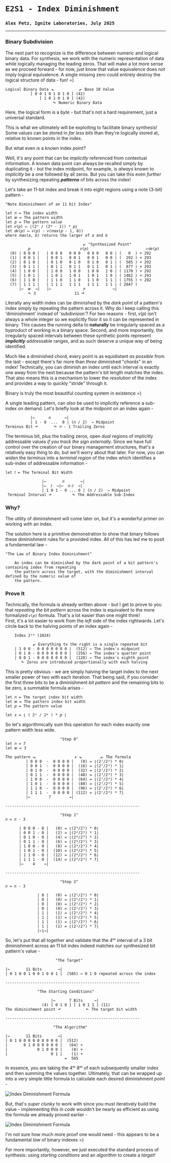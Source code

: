 # `E2S1 - Index Diminishment`
### `Alex Petz, Ignite Laboratories, July 2025`

---

### Binary Subdivision
The next part to recognize is the difference between numeric and logical binary data.  For synthesis, we work
with the numeric representation of data while logically managing the leading zeros.  That will make a lot
more sense as we proceed forward - for now, just know that value equivalence does _not_ imply logical equivalence.
A single missing zero could entirely destroy the logical structure of data - fun! =)

    Logical Binary Data ⬎           ⬐ Base 10 Value
               [ 0 0 1 0 1 0 1 0 ] (42)  
                   [ 1 0 1 0 1 0 ] (42)  
                         ⬑ Numeric Binary Data

Here, the logical form is a _byte_ - but that's not a hard requirement, just a universal standard.

This is what we ultimately will be exploiting to facilitate binary synthesis!  Some values can be stored in
_far less bits_ than they're logically stored at, relative to known points in the index.  

But what even _is_ a known index _point?_

Well, it's any point that can be _implicitly_ referenced from contextual information.  A known data point can always be
recalled simply by duplicating it - but the index midpoint, for example, is _always_ known to _implicitly_ be a one 
followed by all zeros.  But you can take this even _further_ by synthesizing repeating _**patterns**_ of bits across 
the index!  

Let's take an 11-bit index and break it into eight regions using a note (3-bit) pattern -

    "Note Diminishment of an 11 bit Index"

    let 𝑛 = The index width
    let 𝑤 = The pattern width
    let 𝑝 = The pattern value
    let 𝑣(𝑝) ↦ ⌊(2ⁿ / (2ʷ - 1)) * 𝑝⌋
    let 𝑑𝑣(𝑝) ↦ 𝑣(𝑝) - 𝑣(𝑚𝑎𝑥(𝑝 - 1, 0))
    where 𝑚𝑎𝑥(𝑎, 𝑏) returns the larger of 𝑎 and 𝑏 
 
                                      ⬐ "Synthesized Point"
              𝑝                      𝑣(𝑝)                         ⬐𝑑𝑣(𝑝)  
      (0) | 0 0 0 |   | 0 0 0   0 0 0   0 0 0   0 0 | (   0  ) + 292
      (1) | 0 0 1 |   | 0 0 1   0 0 1   0 0 1   0 0 | (  292 ) + 293
      (2) | 0 1 0 |   | 0 1 0   0 1 0   0 1 0   0 1 | (  585 ) + 292
      (3) | 0 1 1 |   | 0 1 1   0 1 1   0 1 1   0 1 | (  877 ) + 293
      (4) | 1 0 0 |   | 1 0 0   1 0 0   1 0 0   1 0 | ( 1170 ) + 292
      (5) | 1 0 1 |   | 1 0 1   1 0 1   1 0 1   1 0 | ( 1462 ) + 293
      (6) | 1 1 0 |   | 1 1 0   1 1 0   1 1 0   1 1 | ( 1755 ) + 292
      (7) | 1 1 1 |   | 1 1 1   1 1 1   1 1 1   1 1 | ( 2047 )
          |←  𝑤  →|   |←              𝑛            →|
              ⬑ 3                 11 ⬏

Literally any width index can be diminished by the _dark point_ of a pattern's index simply by repeating the pattern 
across it.  Why do I keep calling this 'diminishment' instead of 'subdivision'?  For two reasons - first, 𝑣(𝑝) isn't 
always a whole integer so we explicitly floor it so it can be represented in binary.  This causes the running delta to 
**naturally** be irregularly spaced as a byproduct of working in a binary space.  Second, and more importantly, the 
irregularly spaced intervals between these synthetic points represent _**implicitly**_ addressable ranges, and as such
deserve a unique way of being identified.

Much like a diminished chord, every point is as equidistant _as possible_ from the last - except there's far more 
than _three_ diminished "chords" in an index!  Technically, you can diminish an index until each interval is exactly 
one away from the next because the pattern's bit length matches the index.  That also means this is a mechanism to 
lower the _resolution_ of the index and provides a way to quickly "stride" through it.

Binary is truly the most beautiful counting system in existence =)

A single leading pattern, can _also_ be used to implicitly reference a sub-index on demand.  Let's briefly look at the 
midpoint on an index again -

               |←      𝑛      →|
               | 1 - 0  ...  0 | (𝑛 / 2)  ← Midpoint
    Terminus Bit ⬏       ⬑ 𝑛 - 1 Trailing Zeros

The terminus bit, plus the trailing zeros, open _dual_ regions of implicitly addressable values _if you track
the sign externally._  Since we have full control over the creation of our binary management structures, that's
a relatively easy thing to do, but we'll worry about that later.  For now, you can _widen_ the _terminus_ into a 
_terminal region_ of the index which identifies a sub-index of addressable information -

    let 𝑡 = The Terminal Bit Width

                    |←       𝑛       →|
                    |←  𝑡  →|←  𝑛-𝑡  →|
                    | 1 0 1 - 0 ... 0 | (𝑛 / 2)  ← Midpoint
     Terminal Interval ⬏         ⬑ The Addressable Sub-Index

### Why?

The utility of diminishment will come later on, but it's a wonderful primer on working with an index.

The solution here is a primitive demonstration to show that binary follows these diminishment rules for a provided 
index.  All of this has led me to posit a fundamental law -

    "The Law of Binary Index Diminishment"

        An index can be diminished by the dark point of a bit pattern's containing index from repeating 
        the pattern across the target, with the diminishment interval defined by the numeric value of 
        the pattern.

### Prove It
Technically, the formula is already written above - but I get to prove to you that _repeating the bit pattern_
across the index is equivalent to the more formalized `𝑣(𝑝)` formula.  That's a lot easier than one might think!  
First, it's a lot easier to work from the _left_ side of the index rightwards.  Let's circle back to the halving 
points of an index again -

        Index 2¹⁰ (1024)

                ⬐ Everything to the right is a single repeated bit
        | 1 0 0 - 0 0 0 0 0 0 0 |  (512) ← The index's midpoint
        | 0 1 0 - 0 0 0 0 0 0 0 |  (256) ← The index's quarter point
        | 0 0 1 - 0 0 0 0 0 0 0 |  (128) ← The index's eighth point
           ⬑ Zeros are introduced proportionally with each halving

This is pretty obvious - we are simply halving the target index to the next smaller power of two with each 
iteration. That being said, if you consider the first three bits to be a diminishment _bit pattern_ and the 
remaining bits to be zero, a summable formula arises - 

    let 𝑛 = The target index bit width
    let 𝑤 = The pattern index bit width
    let 𝑝 = The pattern value

    let 𝑥 = ⌊ ( 2ⁿ / 2ʷ ) * 𝑝 ⌋

So let's algorithmically sum this operation for each index exactly one pattern width less wide.

                            "Step 0"
    let 𝑛 = 7
    let 𝑤 = 3

    The pattern ⬎                 𝑥 ⬎        ⬐ The formula
             | 0 0 0  -  0 0 0 0 |   (0) = ⌊(2⁷/2³) * 0⌋
             | 0 0 1  -  0 0 0 0 |  (16) = ⌊(2⁷/2³) * 1⌋
             | 0 1 0  -  0 0 0 0 |  (32) = ⌊(2⁷/2³) * 2⌋
             | 0 1 1  -  0 0 0 0 |  (48) = ⌊(2⁷/2³) * 3⌋
             | 1 0 0  -  0 0 0 0 |  (64) = ⌊(2⁷/2³) * 4⌋
             | 1 0 1  -  0 0 0 0 |  (80) = ⌊(2⁷/2³) * 5⌋
             | 1 1 0  -  0 0 0 0 |  (96) = ⌊(2⁷/2³) * 6⌋
             | 1 1 1  -  0 0 0 0 | (112) = ⌊(2⁷/2³) * 7⌋
             |←        7        →|
    
    -----------------------------------------------------------

                            "Step 1"
    𝑛 = 𝑛 - 3

          | 0 0 0 - 0 |   (0) = ⌊(2⁴/2³) * 0⌋
          | 0 0 1 - 0 |   (2) = ⌊(2⁴/2³) * 1⌋
          | 0 1 0 - 0 |   (4) = ⌊(2⁴/2³) * 2⌋
          | 0 1 1 - 0 |   (6) = ⌊(2⁴/2³) * 3⌋
          | 1 0 0 - 0 |   (8) = ⌊(2⁴/2³) * 4⌋
          | 1 0 1 - 0 |  (10) = ⌊(2⁴/2³) * 5⌋
          | 1 1 0 - 0 |  (12) = ⌊(2⁴/2³) * 6⌋
          | 1 1 1 - 0 |  (14) = ⌊(2⁴/2³) * 7⌋
          |←    4    →|

    -----------------------------------------------------------

                            "Step 2"
    𝑛 = 𝑛 - 3

                  | 0 |   (0) = ⌊(2¹/2³) * 0⌋
                  | 0 |   (0) = ⌊(2¹/2³) * 1⌋
                  | 0 |   (0) = ⌊(2¹/2³) * 2⌋
                  | 0 |   (0) = ⌊(2¹/2³) * 3⌋
                  | 1 |   (1) = ⌊(2¹/2³) * 4⌋
                  | 1 |   (1) = ⌊(2¹/2³) * 5⌋
                  | 1 |   (1) = ⌊(2¹/2³) * 6⌋
                  | 1 |   (1) = ⌊(2¹/2³) * 7⌋
                  |←1→|                    

So, let's put that all together and validate that the 4ᵗʰ interval of a 3 bit diminishment across an 11 bit index 
indeed matches our synthesized bit pattern's value -

                          "The Target"

    |←       11 Bits       →|
    | 0 1 0 0 1 0 0 1 0 0 1 |  (585) ← 0 1 0 repeated across the index

    -----------------------------------------------------------

                  "The Starting Conditions"

                        |←      7 Bits     →|
                    (4) [ 0 1 0 ] [ 1 0 1 1 ] (11)
    The diminishment point ⬏           ⬑ The target bit width

    -----------------------------------------------------------

                         "The Algorithm"

    |←       11 Bits       →|
    | 0 1 0 0 0 0 0 0 0 0 0 |  (512)
    |       0 1 0 0 0 0 0 0 |   (64) +
    |             0 1 0 0 0 |    (8) +
    |                   0 1 |    (1) +
                              =  585

In essence, you are taking the 4ᵗʰ 8ᵗʰ of each subsequently smaller index and then summing the values 
together.  Ultimately, that can be wrapped up into a very simple little formula to calculate each desired 
diminishment _point_ -

<picture>
<img alt="Index Diminishment Formula" src="assets/diminishment summation.png" style="display: block; margin-left: auto; margin-right: auto;">
</picture>

But, that's _super clunky_ to work with since you must iteratively build the value - implementing this _in code_
wouldn't be nearly as efficient as using the formula we already proved earlier -

<picture>
<img alt="Index Diminishment Formula" src="assets/diminishment point.png" style="display: block; margin-left: auto; margin-right: auto;">
</picture>

I'm not sure how much more proof one would need - this appears to be a fundamental _law_ of binary indexes =)

_Far_ more importantly, however, we just executed the standard process of synthesis: using _starting conditions_
and an _algorithm_ to create a _target!_